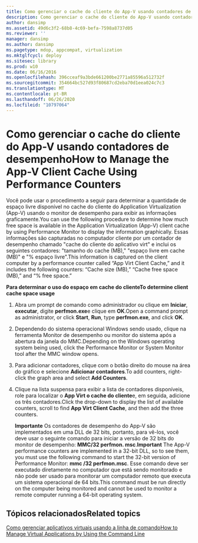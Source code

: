 ```yaml
---
title: Como gerenciar o cache do cliente do App-V usando contadores de desempenho
description: Como gerenciar o cache do cliente do App-V usando contadores de desempenho
author: dansimp
ms.assetid: 49d6c3f2-68b8-4c69-befa-7598a8737d05
ms.reviewer: ''
manager: dansimp
ms.author: dansimp
ms.pagetype: mdop, appcompat, virtualization
ms.mktglfcycl: deploy
ms.sitesec: library
ms.prod: w10
ms.date: 06/16/2016
ms.openlocfilehash: 396cceaf9a3bde661200be2771a85596a512732f
ms.sourcegitcommit: 354664bc527d93f80687cd2eba70d1eea024c7c3
ms.translationtype: MT
ms.contentlocale: pt-BR
ms.lasthandoff: 06/26/2020
ms.locfileid: "10797064"
---
```

# <span data-ttu-id="a4918-103">Como gerenciar o cache do cliente do App-V usando contadores de desempenho</span><span class="sxs-lookup"><span data-stu-id="a4918-103">How to Manage the App-V Client Cache Using Performance Counters</span></span>


<span data-ttu-id="a4918-104">Você pode usar o procedimento a seguir para determinar a quantidade de espaço livre disponível no cache do cliente do Application Virtualization (App-V) usando o monitor de desempenho para exibir as informações graficamente.</span><span class="sxs-lookup"><span data-stu-id="a4918-104">You can use the following procedure to determine how much free space is available in the Application Virtualization (App-V) client cache by using Performance Monitor to display the information graphically.</span></span> <span data-ttu-id="a4918-105">Essas informações são capturadas no computador cliente por um contador de desempenho chamado "cache do cliente do aplicativo virt" e inclui os seguintes contadores: "tamanho do cache (MB)," "espaço livre em cache (MB)" e "% espaço livre".</span><span class="sxs-lookup"><span data-stu-id="a4918-105">This information is captured on the client computer by a performance counter called “App Virt Client Cache,” and it includes the following counters: “Cache size (MB),” “Cache free space (MB),” and “% free space.”</span></span>

**<span data-ttu-id="a4918-106">Para determinar o uso do espaço em cache do cliente</span><span class="sxs-lookup"><span data-stu-id="a4918-106">To determine client cache space usage</span></span>**

1.  <span data-ttu-id="a4918-107">Abra um prompt de comando como administrador ou clique em **Iniciar**, **executar**, digite **perfmon.exe**e clique em **OK**.</span><span class="sxs-lookup"><span data-stu-id="a4918-107">Open a command prompt as administrator, or click **Start**, **Run**, type **perfmon.exe**, and click **OK**.</span></span>

2.  <span data-ttu-id="a4918-108">Dependendo do sistema operacional Windows sendo usado, clique na ferramenta Monitor de desempenho ou monitor do sistema após a abertura da janela do MMC.</span><span class="sxs-lookup"><span data-stu-id="a4918-108">Depending on the Windows operating system being used, click the Performance Monitor or System Monitor tool after the MMC window opens.</span></span>

3.  <span data-ttu-id="a4918-109">Para adicionar contadores, clique com o botão direito do mouse na área do gráfico e selecione **Adicionar contadores**.</span><span class="sxs-lookup"><span data-stu-id="a4918-109">To add counters, right-click the graph area and select **Add Counters**.</span></span>

4.  <span data-ttu-id="a4918-110">Clique na lista suspensa para exibir a lista de contadores disponíveis, role para localizar o **App Virt o cache do cliente**e, em seguida, adicione os três contadores.</span><span class="sxs-lookup"><span data-stu-id="a4918-110">Click the drop-down to display the list of available counters, scroll to find **App Virt Client Cache**, and then add the three counters.</span></span>

    <span data-ttu-id="a4918-111">**Importante**  Os contadores de desempenho do App-V são implementados em uma DLL de 32 bits, portanto, para vê-los, você deve usar o seguinte comando para iniciar a versão de 32 bits do monitor de desempenho: **MMC/32 perfmon. msc**.</span><span class="sxs-lookup"><span data-stu-id="a4918-111">**Important** The App-V performance counters are implemented in a 32-bit DLL, so to see them, you must use the following command to start the 32-bit version of Performance Monitor: **mmc /32 perfmon.msc**.</span></span> <span data-ttu-id="a4918-112">Esse comando deve ser executado diretamente no computador que está sendo monitorado e não pode ser usado para monitorar um computador remoto que executa um sistema operacional de 64 bits.</span><span class="sxs-lookup"><span data-stu-id="a4918-112">This command must be run directly on the computer being monitored and cannot be used to monitor a remote computer running a 64-bit operating system.</span></span>

     

## <span data-ttu-id="a4918-113">Tópicos relacionados</span><span class="sxs-lookup"><span data-stu-id="a4918-113">Related topics</span></span>


[<span data-ttu-id="a4918-114">Como gerenciar aplicativos virtuais usando a linha de comando</span><span class="sxs-lookup"><span data-stu-id="a4918-114">How to Manage Virtual Applications by Using the Command Line</span></span>](how-to-manage-virtual-applications-by-using-the-command-line.md)

 

 





